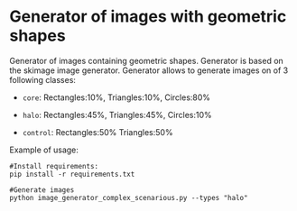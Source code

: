# Generator of images with geometric shapes
Generator of images containing geometric shapes.
Generator is based on the skimage image generator.
Generator allows to generate images on of 3 following classes:


* `core`: Rectangles:10%, Triangles:10%, Circles:80%


* `halo`: Rectangles:45%, Triangles:45%, Circles:10%


* `control`: Rectangles:50% Triangles:50%


Example of usage:

```
#Install requirements:
pip install -r requirements.txt

#Generate images
python image_generator_complex_scenarious.py --types "halo"
```
